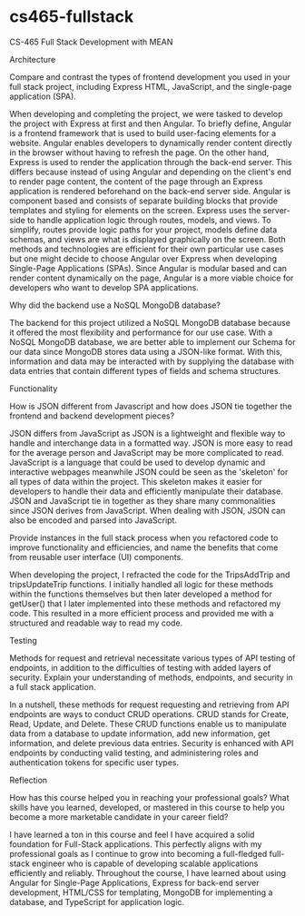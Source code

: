 # cs465-fullstack
CS-465 Full Stack Development with MEAN

Architecture

Compare and contrast the types of frontend development you used in your full stack project, including Express HTML, JavaScript, and the single-page application (SPA).

When developing and completing the project, we were tasked to develop the project with Express at first and then Angular. To briefly define, Angular is a frontend framework that is used to build user-facing elements for a website. Angular enables developers to dynamically render content directly in the browser without having to refresh the page. On the other hand, Express is used to render the application through the back-end server. This differs because instead of using Angular and depending on the client's end to render page content, the content of the page through an Express application is rendered beforehand on the back-end server side. Angular is component based and consists of separate building blocks that provide templates and styling for elements on the screen. Express uses the server-side to handle application logic through routes, models, and views. To simplify, routes provide logic paths for your project, models define data schemas, and views are what is displayed graphically on the screen. Both methods and technologies are efficient for their own particular use cases but one might decide to choose Angular over Express when developing Single-Page Applications (SPAs). Since Angular is modular based and can render content dynamically on the page, Angular is a more viable choice for developers who want to develop SPA applications.

Why did the backend use a NoSQL MongoDB database?

The backend for this project utilized a NoSQL MongoDB database because it offered the most flexibility and performance for our use case. With a NoSQL MongoDB database, we are better able to implement our Schema for our data since MongoDB stores data using a JSON-like format. With this, information and data may be interacted with by supplying the database with data entries that contain different types of fields and schema structures.

Functionality

How is JSON different from Javascript and how does JSON tie together the frontend and backend development pieces?

JSON differs from JavaScript as JSON is a lightweight and flexible way to handle and interchange data in a formatted way. JSON is more easy to read for the average person and JavaScript may be more complicated to read. JavaScript is a language that could be used to develop dynamic and interactive webpages meanwhile JSON could be seen as the 'skeleton' for all types of data within the project. This skeleton makes it easier for developers to handle their data and efficiently manipulate their database. JSON and JavaScript tie in together as they share many commonalities since JSON derives from JavaScript. When dealing with JSON, JSON can also be encoded and parsed into JavaScript.

Provide instances in the full stack process when you refactored code to improve functionality and efficiencies, and name the benefits that come from reusable user interface (UI) components.

When developing the project, I refracted the code for the TripsAddTrip and tripsUpdateTrip functions. I initially handled all logic for these methods within the functions themselves but then later developed a method for getUser() that I later implemented into these methods and refactored my code. This resulted in a more efficient process and provided me with a structured and readable way to read my code.

Testing

Methods for request and retrieval necessitate various types of API testing of endpoints, in addition to the difficulties of testing with added layers of security. Explain your understanding of methods, endpoints, and security in a full stack application.

In a nutshell, these methods for request requesting and retrieving from API endpoints are ways to conduct CRUD operations. CRUD stands for Create, Read, Update, and Delete. These CRUD functions enable us to manipulate data from a database to update information, add new information, get information, and delete previous data entries. Security is enhanced with API endpoints by conducting valid testing, and administering roles and authentication tokens for specific user types.

Reflection

How has this course helped you in reaching your professional goals? What skills have you learned, developed, or mastered in this course to help you become a more marketable candidate in your career field?

I have learned a ton in this course and feel I have acquired a solid foundation for Full-Stack applications. This perfectly aligns with my professional goals as I continue to grow into becoming a full-fledged full-stack engineer who is capable of developing scalable applications efficiently and reliably. Throughout the course, I have learned about using Angular for Single-Page Applications, Express for back-end server development, HTML/CSS for templating, MongoDB for implementing a database, and TypeScript for application logic.
